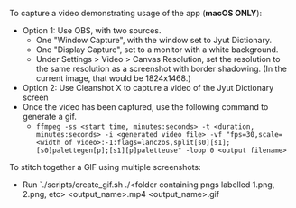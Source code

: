 To capture a video demonstrating usage of the app (**macOS ONLY**):
  - Option 1: Use OBS, with two sources.
    - One "Window Capture", with the window set to Jyut Dictionary.
    - One "Display Capture", set to a monitor with a white background.
    - Under Settings > Video > Canvas Resolution, set the resolution to the same resolution as a screenshot with border shadowing. (In the current image, that would be 1824x1468.)
  - Option 2: Use Cleanshot X to capture a video of the Jyut Dictionary screen
  - Once the video has been captured, use the following command to generate a gif.
    - `ffmpeg -ss <start time, minutes:seconds> -t <duration, minutes:seconds> -i <generated video file> -vf "fps=30,scale=<width of video>:-1:flags=lanczos,split[s0][s1];[s0]palettegen[p];[s1][p]paletteuse" -loop 0 <output filename>`

To stitch together a GIF using multiple screenshots:
  - Run `./scripts/create_gif.sh ./<folder containing pngs labelled 1.png, 2.png, etc> <output_name>.mp4 <output_name>.gif